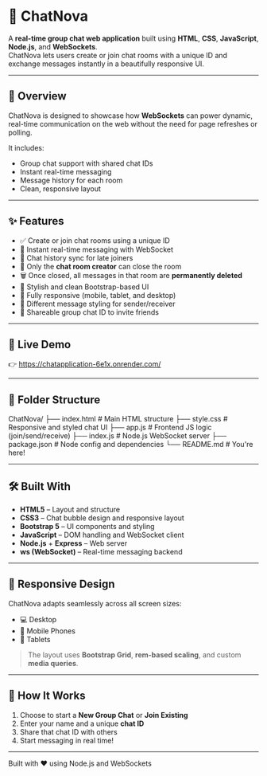 # 💬 ChatNova

A **real-time group chat web application** built using **HTML**, **CSS**, **JavaScript**, **Node.js**, and **WebSockets**.  
ChatNova lets users create or join chat rooms with a unique ID and exchange messages instantly in a beautifully responsive UI.

---

## 📌 Overview

ChatNova is designed to showcase how **WebSockets** can power dynamic, real-time communication on the web without the need for page refreshes or polling.

It includes:
- Group chat support with shared chat IDs
- Instant real-time messaging
- Message history for each room
- Clean, responsive layout

---

## ✨ Features

- ✅ Create or join chat rooms using a unique ID  
- 📡 Instant real-time messaging with WebSocket  
- 💾 Chat history sync for late joiners  
- 🔐 Only the **chat room creator** can close the room  
- 🗑 Once closed, all messages in that room are **permanently deleted**  
- 🎨 Stylish and clean Bootstrap-based UI  
- 📱 Fully responsive (mobile, tablet, and desktop)  
- 💬 Different message styling for sender/receiver  
- 🔗 Shareable group chat ID to invite friends

------

## 🚀 Live Demo

👉 https://chatapplication-6e1x.onrender.com/

---

## 📂 Folder Structure

ChatNova/
├── index.html # Main HTML structure
├── style.css # Responsive and styled chat UI
├── app.js # Frontend JS logic (join/send/receive)
├── index.js # Node.js WebSocket server
├── package.json # Node config and dependencies
└── README.md # You're here!

---

## 🛠️ Built With

- **HTML5** – Layout and structure  
- **CSS3** – Chat bubble design and responsive layout  
- **Bootstrap 5** – UI components and styling  
- **JavaScript** – DOM handling and WebSocket client  
- **Node.js** + **Express** – Web server  
- **ws (WebSocket)** – Real-time messaging backend

---

## 📱 Responsive Design

ChatNova adapts seamlessly across all screen sizes:

- 💻 Desktop
- 📱 Mobile Phones
- 📲 Tablets

> The layout uses **Bootstrap Grid**, **rem-based scaling**, and custom **media queries**.

---

## 🧠 How It Works

1. Choose to start a **New Group Chat** or **Join Existing**  
2. Enter your name and a unique **chat ID**  
3. Share that chat ID with others  
4. Start messaging in real time!

---
Built with ❤️ using Node.js and WebSockets
